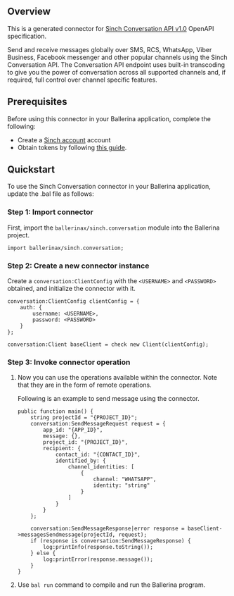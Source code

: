 ## Overview
This is a generated connector for [Sinch Conversation API v1.0](https://www.sinch.com/) OpenAPI specification. 

Send and receive messages globally over SMS, RCS, WhatsApp, Viber Business, Facebook messenger and other popular channels using the Sinch Conversation API. The Conversation API endpoint uses built-in transcoding to give you the power of conversation across all supported channels and, if required, full control over channel specific features.

## Prerequisites

Before using this connector in your Ballerina application, complete the following:

* Create a [Sinch account](https://www.sinch.com/) account
* Obtain tokens by following [this guide](https://developers.sinch.com/docs/conversation/api-reference#authentication).

## Quickstart

To use the Sinch Conversation connector in your Ballerina application, update the .bal file as follows:

### Step 1: Import connector
First, import the `ballerinax/sinch.conversation` module into the Ballerina project.
```ballerina
import ballerinax/sinch.conversation;
```

### Step 2: Create a new connector instance
Create a `conversation:ClientConfig` with the `<USERNAME>` and `<PASSWORD>` obtained, and initialize the connector with it.
```ballerina
conversation:ClientConfig clientConfig = {
    auth: {
        username: <USERNAME>,
        password: <PASSWORD>
    }
};

conversation:Client baseClient = check new Client(clientConfig);
```

### Step 3: Invoke connector operation
1. Now you can use the operations available within the connector. Note that they are in the form of remote operations.

    Following is an example to send message using the connector. 

    ```ballerina
    public function main() {
        string projectId = "{PROJECT_ID}";
        conversation:SendMessageRequest request = {
            app_id: "{APP_ID}",
            message: {},
            project_id: "{PROJECT_ID}",
            recipient: {
                contact_id: "{CONTACT_ID}",
                identified_by: {
                    channel_identities: [
                        {
                            channel: "WHATSAPP",
                            identity: "string"
                        }
                    ]
                }
            }
        };

        conversation:SendMessageResponse|error response = baseClient->messagesSendmessage(projectId, request);
        if (response is conversation:SendMessageResponse) {
            log:printInfo(response.toString());
        } else {
            log:printError(response.message());
        }
    }
    ``` 

2. Use `bal run` command to compile and run the Ballerina program.

